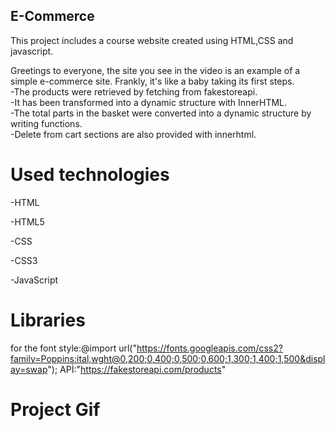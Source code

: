 

<h2>E-Commerce</h2>

This project includes a course website created using HTML,CSS and javascript.

<p>  Greetings to everyone, the site you see in the video is an example of a simple e-commerce site. Frankly, it's like a baby taking its first steps.<br>
-The products were retrieved by fetching from fakestoreapi.<br>
-It has been transformed into a dynamic structure with InnerHTML.<br>
-The total parts in the basket were converted into a dynamic structure by writing functions.<br>
-Delete from cart sections are also provided with innerhtml.</p>


<h1>Used technologies</h1>

 <p>-HTML<p>
  <p>-HTML5 <p>
    <p>-CSS <p>
   <p> -CSS3<p>
  <p>-JavaScript <p>

<h1>Libraries</h1>

for the font style:@import url("https://fonts.googleapis.com/css2?family=Poppins:ital,wght@0,200;0,400;0,500;0,600;1,300;1,400;1,500&display=swap");
APİ:"https://fakestoreapi.com/products"
<h1>Project Gif</h1>

<img src="e-co.gif" alt="">


